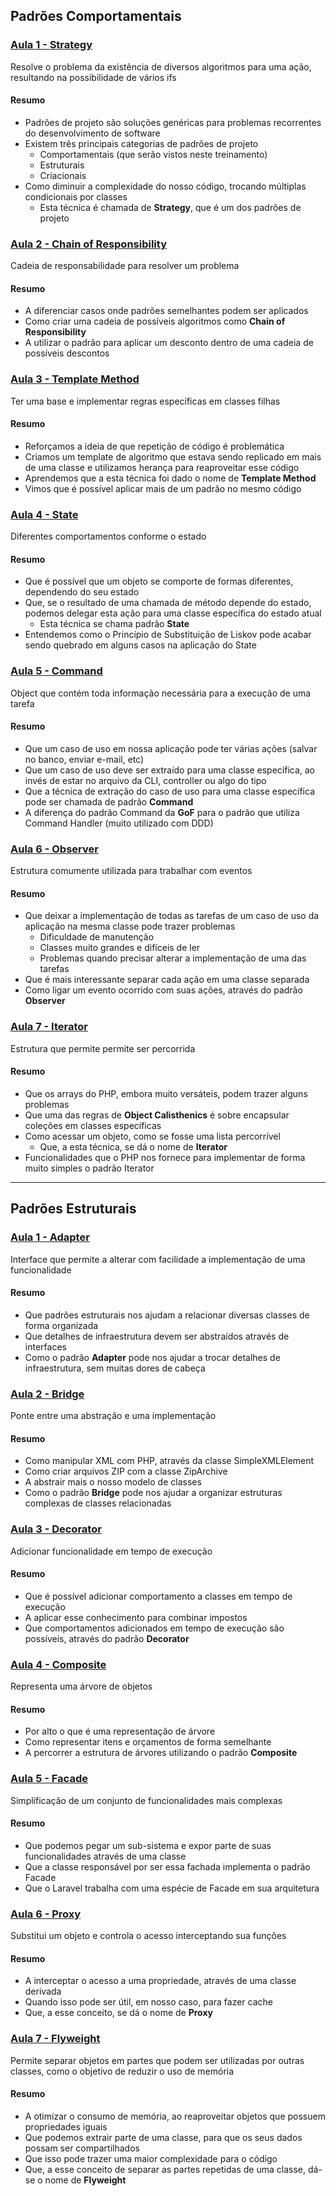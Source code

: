 ## Padrões Comportamentais

### [Aula 1 - Strategy](https://refactoring.guru/design-patterns/strategy)
Resolve o problema da existência de diversos algoritmos para uma ação, resultando na possibilidade de vários ifs

#### Resumo
- Padrões de projeto são soluções genéricas para problemas recorrentes do desenvolvimento de software
- Existem três principais categorias de padrões de projeto
  - Comportamentais (que serão vistos neste treinamento)
  - Estruturais
  - Criacionais
- Como diminuir a complexidade do nosso código, trocando múltiplas condicionais por classes
  - Esta técnica é chamada de **Strategy**, que é um dos padrões de projeto

### [Aula 2 - Chain of Responsibility](https://refactoring.guru/design-patterns/chain-of-responsibility)
Cadeia de responsabilidade para resolver um problema

#### Resumo
- A diferenciar casos onde padrões semelhantes podem ser aplicados
- Como criar uma cadeia de possíveis algoritmos como **Chain of Responsibility**
- A utilizar o padrão para aplicar um desconto dentro de uma cadeia de possíveis descontos

### [Aula 3 - Template Method](https://refactoring.guru/design-patterns/template-method)
Ter uma base e implementar regras específicas em classes filhas

#### Resumo
- Reforçamos a ideia de que repetição de código é problemática
- Criamos um template de algoritmo que estava sendo replicado em mais de uma classe e utilizamos herança para reaproveitar esse código
- Aprendemos que a esta técnica foi dado o nome de **Template Method**
- Vimos que é possível aplicar mais de um padrão no mesmo código

### [Aula 4 - State](https://refactoring.guru/design-patterns/state)
Diferentes comportamentos conforme o estado

#### Resumo
- Que é possível que um objeto se comporte de formas diferentes, dependendo do seu estado
- Que, se o resultado de uma chamada de método depende do estado, podemos delegar esta ação para uma classe específica do estado atual
  - Esta técnica se chama padrão **State**
- Entendemos como o Princípio de Substituição de Liskov pode acabar sendo quebrado em alguns casos na aplicação do State
 
### [Aula 5 - Command](https://refactoring.guru/design-patterns/command)
Object que contém toda informação necessária para a execução de uma tarefa

#### Resumo
- Que um caso de uso em nossa aplicação pode ter várias ações (salvar no banco, enviar e-mail, etc)
- Que um caso de uso deve ser extraído para uma classe específica, ao invés de estar no arquivo da CLI, controller ou algo do tipo
- Que a técnica de extração do caso de uso para uma classe específica pode ser chamada de padrão **Command**
- A diferença do padrão Command da **GoF** para o padrão que utiliza Command Handler (muito utilizado com DDD)

### [Aula 6 - Observer](https://refactoring.guru/design-patterns/observer)
Estrutura comumente utilizada para trabalhar com eventos

#### Resumo
- Que deixar a implementação de todas as tarefas de um caso de uso da aplicação na mesma classe pode trazer problemas
  - Dificuldade de manutenção
  - Classes muito grandes e difíceis de ler
  - Problemas quando precisar alterar a implementação de uma das tarefas 
- Que é mais interessante separar cada ação em uma classe separada
- Como ligar um evento ocorrido com suas ações, através do padrão **Observer**

### [Aula 7 - Iterator](https://refactoring.guru/design-patterns/iterator)
Estrutura que permite permite ser percorrida

#### Resumo
- Que os arrays do PHP, embora muito versáteis, podem trazer alguns problemas
- Que uma das regras de **Object Calisthenics** é sobre encapsular coleções em classes específicas
- Como acessar um objeto, como se fosse uma lista percorrível
  - Que, a esta técnica, se dá o nome de **Iterator**
- Funcionalidades que o PHP nos fornece para implementar de forma muito simples o padrão Iterator

---

## Padrões Estruturais

### [Aula 1 - Adapter](https://refactoring.guru/design-patterns/adapter)
Interface que permite a alterar com facilidade a implementação de uma funcionalidade

#### Resumo
- Que padrões estruturais nos ajudam a relacionar diversas classes de forma organizada
- Que detalhes de infraestrutura devem ser abstraídos através de interfaces
- Como o padrão **Adapter** pode nos ajudar a trocar detalhes de infraestrutura, sem muitas dores de cabeça

### [Aula 2 - Bridge](https://refactoring.guru/design-patterns/bridge)
Ponte entre uma abstração e uma implementação

#### Resumo
- Como manipular XML com PHP, através da classe SimpleXMLElement
- Como criar arquivos ZIP com a classe ZipArchive
- A abstrair mais o nosso modelo de classes
- Como o padrão **Bridge** pode nos ajudar a organizar estruturas complexas de classes relacionadas

### [Aula 3 - Decorator](https://refactoring.guru/design-patterns/decorator)
Adicionar funcionalidade em tempo de execução

#### Resumo
- Que é possível adicionar comportamento a classes em tempo de execução
- A aplicar esse conhecimento para combinar impostos
- Que comportamentos adicionados em tempo de execução são possíveis, através do padrão **Decorator**

### [Aula 4 - Composite](https://refactoring.guru/design-patterns/composite)
Representa uma árvore de objetos

#### Resumo
- Por alto o que é uma representação de árvore
- Como representar itens e orçamentos de forma semelhante
- A percorrer a estrutura de árvores utilizando o padrão **Composite**

### [Aula 5 - Facade](https://refactoring.guru/design-patterns/facade)
Simplificação de um conjunto de funcionalidades mais complexas

#### Resumo
- Que podemos pegar um sub-sistema e expor parte de suas funcionalidades através de uma classe
- Que a classe responsável por ser essa fachada implementa o padrão Facade
- Que o Laravel trabalha com uma espécie de Facade em sua arquitetura

### [Aula 6 - Proxy](https://refactoring.guru/design-patterns/proxy)
Substitui um objeto e controla o acesso interceptando sua funções

#### Resumo
- A interceptar o acesso a uma propriedade, através de uma classe derivada
- Quando isso pode ser útil, em nosso caso, para fazer cache
- Que, a esse conceito, se dá o nome de **Proxy**

### [Aula 7 - Flyweight](https://refactoring.guru/design-patterns/flyweight)
Permite separar objetos em partes que podem ser utilizadas por outras classes, como o objetivo de reduzir o uso de memória

#### Resumo
- A otimizar o consumo de memória, ao reaproveitar objetos que possuem propriedades iguais
- Que podemos extrair parte de uma classe, para que os seus dados possam ser compartilhados
- Que isso pode trazer uma maior complexidade para o código
- Que, a esse conceito de separar as partes repetidas de uma classe, dá-se o nome de **Flyweight**